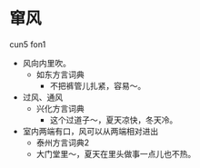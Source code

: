 # 窜风
cun5 fon1
+ 风向内里吹。
  * 如东方言词典
    - 不把裤管儿扎紧，容易～。
+ 过风、通风
  * 兴化方言词典
    - 这个过道子～，夏天凉快，冬天冷。
+ 室内两端有口，风可以从两端相对进出
  * 泰州方言词典2
  - 大门堂里～，夏天在里头做事一点儿也不热。
